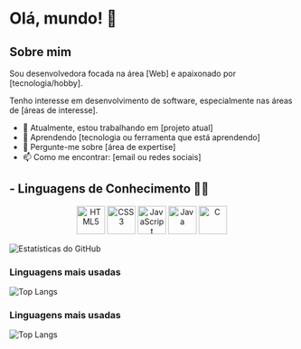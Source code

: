 # Olá, mundo! 👋

## Sobre mim
Sou desenvolvedora focada na área [Web] e apaixonado por [tecnologia/hobby].

Tenho interesse em desenvolvimento de software, especialmente nas áreas de [áreas de interesse].

- 🔭 Atualmente, estou trabalhando em [projeto atual]
- 🌱 Aprendendo [tecnologia ou ferramenta que está aprendendo]
- 💬 Pergunte-me sobre [área de expertise]
- 📫 Como me encontrar: [email ou redes sociais]

## - Linguagens de Conhecimento 👨‍💻
  <div align="center">
  <img src="https://cdn.jsdelivr.net/gh/devicons/devicon/icons/html5/html5-original.svg" alt="HTML5" width="50" height="50"/>
  <img src="https://cdn.jsdelivr.net/gh/devicons/devicon/icons/css3/css3-original.svg" alt="CSS3" width="50" height="50"/>
  <img src="https://cdn.jsdelivr.net/gh/devicons/devicon/icons/javascript/javascript-original.svg" alt="JavaScript" width="50" height="50"/>
  <img src="https://cdn.jsdelivr.net/gh/devicons/devicon/icons/java/java-original.svg" alt="Java" width="50" height="50"/>
  <img src="https://cdn.jsdelivr.net/gh/devicons/devicon/icons/c/c-original.svg" alt="C" width="50" height="50"/>
</div>

![Estatísticas do GitHub](https://github-readme-stats.vercel.app/api?username=gabriele&show_icons=true&theme=radical)

### Linguagens mais usadas

![Top Langs](https://github-readme-stats.vercel.app/api/top-langs/?username=gabrielemaciel-github&layout=compact&theme=radical)

### Linguagens mais usadas

![Top Langs](https://github-readme-stats.vercel.app/api/top-langs/?username=seu-usuario-github&layout=compact&theme=radical)
